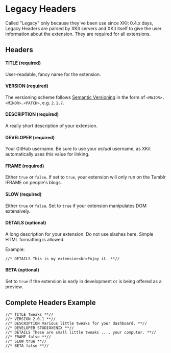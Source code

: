 # Legacy Headers

Called "Legacy" only because they've been use since XKit 0.4.x days, Legacy Headers are parsed by XKit servers and XKit itself to give the user information about the extension. They are required for all extensions.

## Headers

#### TITLE (required)

User-readable, fancy name for the extension.

#### VERSION (required)

The versioning scheme follows [Semantic Versioning](http://semver.org/) in the form of `<MAJOR>.<MINOR>.<PATCH>`, e.g. `2.1.7`.

#### DESCRIPTION (required)

A really short description of your extension.

#### DEVELOPER (required)

Your GitHub username.  Be sure to use your _actual_ username, as XKit automatically uses this value for linking.

#### FRAME (required)

Either `true` or `false`. If set to `true`, your extension will only run on the Tumblr IFRAME on people's blogs.

#### SLOW (required)

Either `true` or `false`. Set to `true` if your extension manipulates DOM extensively.

#### DETAILS (optional)

A long description for your extension. Do not use slashes here.  Simple HTML formatting is allowed.

Example:

`//* DETAILS This is my extension<br>Enjoy it. **//`

#### BETA (optional)

Set to `true` if the extension is early in development or is being offered as a preview.

## Complete Headers Example

```
//* TITLE Tweaks **//
//* VERSION 2.0.1 **//
//* DESCRIPTION Various little tweaks for your dashboard. **//
//* DEVELOPER STUDIOXENIX **//
//* DETAILS These are small little tweaks .... your computer. **//
//* FRAME false **//
//* SLOW true **//
//* BETA false **//
```
